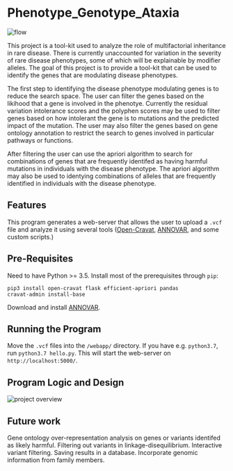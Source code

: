 # Phenotype_Genotype_Ataxia

![flow](https://github.com/NCBI-Hackathons/pheno_geno_ataxia/blob/master/genotype-phenotype_tool.png "Logo Title Text 1")

This project is a tool-kit used to analyze the role of multifactorial inheritance  in rare disease. There is currently unaccounted for variation in the severity of rare disease phenotypes, some of which will be explainable by modifier alleles. The goal of this project is to provide a tool-kit that can be used to identify the genes that are modulating disease phenotypes.

The first step to identifying the disease phenotype modulating genes is to reduce the search space. The user can filter the genes based on the likihood that a gene is involved in the phenotye. Currently the residual variation intolerance scores and the polyphen scores may be used to filter genes based on how intolerant the gene is to mutations and the predicted impact of the mutation. The user may also filter the genes based on gene ontology annotation to restrict the search to genes involved in particular pathways or functions. 

After filtering the user can use the apriori algorithm to search for combinations of genes that are frequently identifed as having harmful mutations in individuals with the disease phenotype. The apriori algorithm may also be used to identying combinations of alleles that are frequently identified in individuals with the disease phenotype. 

## Features
This program generates a web-server that allows the user to upload a `.vcf` file and analyze it using several tools ([Open-Cravat](https://github.com/KarchinLab/open-cravat/wiki), [ANNOVAR](http://annovar.openbioinformatics.org/en/latest/), and some custom scripts.)
## Pre-Requisites
Need to have Python >= 3.5. Install most of the prerequisites through `pip`:
```
pip3 install open-cravat flask efficient-apriori pandas
cravat-admin install-base
```
Download and install [ANNOVAR](http://annovar.openbioinformatics.org/en/latest/user-guide/download/).

## Running the Program
Move the `.vcf` files into the `/webapp/` directory.
If you have e.g. `python3.7`, run `python3.7 hello.py`. This will start the web-server on `http://localhost:5000/`.

## Program Logic and Design
![project overview](https://github.com/NCBI-Hackathons/pheno_geno_ataxia/blob/master/programFlow.png "Logo Title Text 1")

## Future work
Gene ontology over-representation analysis on genes or variants identifed as likely harmful.
Filtering out variants in linkage-disequilibrium.
Interactive variant filtering. 
Saving results in a database.
Incorporate genomic information from family members.
